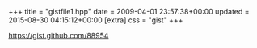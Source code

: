 +++
title = "gistfile1.hpp"
date = 2009-04-01 23:57:38+00:00
updated = 2015-08-30 04:15:12+00:00
[extra]
css = "gist"
+++

<https://gist.github.com/88954>


